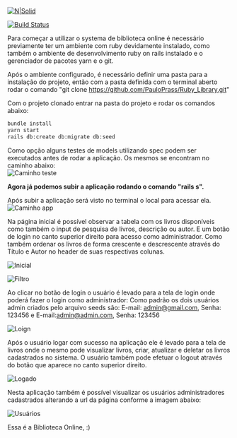 
[![N|Solid](https://cldup.com/dTxpPi9lDf.thumb.png)](https://nodesource.com/products/nsolid)

[![Build Status](https://travis-ci.org/joemccann/dillinger.svg?branch=master)](https://travis-ci.org/joemccann/dillinger)

Para começar a utilizar o systema de biblioteca online é necessário previamente ter um ambiente com ruby devidamente instalado, como também o ambiente de desenvolvimento ruby on rails instalado e o gerenciador de pacotes yarn e o git.

Após o ambiente configurado, é necessário definir uma pasta para a instalação do projeto, então com a pasta definida com o terminal aberto rodar o comando "git clone https://github.com/PauloPrass/Ruby_Library.git"

Com o projeto clonado entrar na pasta do projeto e rodar os comandos abaixo:
```sh
bundle install
yarn start
rails db:create db:migrate db:seed
```

Como opção alguns testes de models utilizando spec podem ser executados antes de rodar a aplicação.
Os mesmos se encontram no caminho abaixo:<br>
![Caminho teste](https://github.com/PauloPrass/Ruby_Library/blob/master/git_images/caminho_testes.png)

**Agora já podemos subir a aplicação rodando o comando "rails s".**

Após subir a aplicação será visto no terminal o local para acessar ela.
![Caminho app](https://github.com/PauloPrass/Ruby_Library/blob/master/git_images/caminho_app.png)

Na página inicial é possível observar a tabela com os livros disponíveis como também o input de pesquisa de livros, descrição ou autor. E um botão de login no canto superior direito para acesso como administrador. Como também ordenar os livros de forma crescente e descrescente através do Título e Autor no header de suas respectivas colunas.

![Inicial](https://github.com/PauloPrass/Ruby_Library/blob/master/git_images/inicial.png)

![Filtro](https://github.com/PauloPrass/Ruby_Library/blob/master/git_images/filtro.png)

Ao clicar no botão de login o usuário é levado para a tela de login onde poderá fazer o login como administrador:
Como padrão os dois usuários admin criados pelo arquivo seeds são:
E-mail: admin@gmail.com, Senha: 123456
e
E-mail:admin@admin.com, Senha: 123456

![Loign](https://github.com/PauloPrass/Ruby_Library/blob/master/git_images/login.png)

Após o usuário logar com sucesso na aplicação ele é levado para a tela de livros onde o mesmo pode visualizar livros, criar, atualizar e deletar os livros cadastrados no sistema. O usuário também pode efetuar o logout através do botão que aparece no canto superior direito.

![Logado](https://github.com/PauloPrass/Ruby_Library/blob/master/git_images/logado.png)

Nesta aplicação também é possível visualizar os usuários administradores cadastrados alterando a url da página conforme a imagem abaixo:

![Usuários](https://github.com/PauloPrass/Ruby_Library/blob/master/git_images/usuários.png)

Essa é a Biblioteca Online, :)
